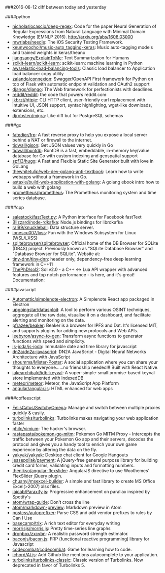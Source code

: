 ###2016-08-12
diff between today and yesterday

####python
* [nicholaslocascio/deep-regex](https://github.com/nicholaslocascio/deep-regex): Code for the paper Neural Generation of Regular Expressions from Natural Language with Minimal Domain Knowledge (EMNLP 2016). http://arxiv.org/abs/1608.03000
* [mwrlabs/needle](https://github.com/mwrlabs/needle): The iOS Security Testing Framework.
* [keunwoochoi/music-auto_tagging-keras](https://github.com/keunwoochoi/music-auto_tagging-keras): Music auto-tagging models and trained weights in keras/theano
* [jjangsangy/ExplainToMe](https://github.com/jjangsangy/ExplainToMe): Text Summarization for Humans
* [scikit-learn/scikit-learn](https://github.com/scikit-learn/scikit-learn): scikit-learn: machine learning in Python
* [aws/elastic-load-balancing-tools](https://github.com/aws/elastic-load-balancing-tools): Classic load balancer to Application load balancer copy utility
* [zalando/connexion](https://github.com/zalando/connexion): Swagger/OpenAPI First framework for Python on top of Flask with automatic endpoint validation and OAuth2 support
* [django/django](https://github.com/django/django): The Web framework for perfectionists with deadlines.
* [reddit/reddit](https://github.com/reddit/reddit): the code that powers reddit.com
* [jkbrzt/httpie](https://github.com/jkbrzt/httpie): CLI HTTP client, user-friendly curl replacement with intuitive UI, JSON support, syntax highlighting, wget-like downloads, extensions, etc.
* [djrobstep/migra](https://github.com/djrobstep/migra): Like diff but for PostgreSQL schemas

####go
* [fatedier/frp](https://github.com/fatedier/frp): A fast reverse proxy to help you expose a local server behind a NAT or firewall to the internet.
* [tidwall/gjson](https://github.com/tidwall/gjson): Get JSON values very quickly in Go
* [tidwall/buntdb](https://github.com/tidwall/buntdb): BuntDB is a fast, embeddable, in-memory key/value database for Go with custom indexing and geospatial support
* [spf13/hugo](https://github.com/spf13/hugo): A Fast and Flexible Static Site Generator built with love in GoLang
* [thewhitetulip/web-dev-golang-anti-textbook](https://github.com/thewhitetulip/web-dev-golang-anti-textbook): Learn how to write webapps without a framework in Go.
* [astaxie/build-web-application-with-golang](https://github.com/astaxie/build-web-application-with-golang): A golang ebook intro how to build a web with golang
* [prometheus/prometheus](https://github.com/prometheus/prometheus): The Prometheus monitoring system and time series database.

####cpp
* [salestock/fastText.py](https://github.com/salestock/fastText.py): A Python interface for Facebook fastText
* [Blizzard/node-rdkafka](https://github.com/Blizzard/node-rdkafka): Node.js bindings for librdkafka
* [ral99/knuckleball](https://github.com/ral99/knuckleball): Data structure server.
* [ionescu007/lxss](https://github.com/ionescu007/lxss): Fun with the Windows Subsystem for Linux (WSL/LXSS)
* [sqlitebrowser/sqlitebrowser](https://github.com/sqlitebrowser/sqlitebrowser): Official home of the DB Browser for SQLite (DB4S) project. Previously known as "SQLite Database Browser" and "Database Browser for SQLite". Website at:
* [tiny-dnn/tiny-dnn](https://github.com/tiny-dnn/tiny-dnn): header only, dependency-free deep learning framework in C++11
* [ThePhD/sol2](https://github.com/ThePhD/sol2): Sol v2.0 - a C++ <-> Lua API wrapper with advanced features and top notch performance - is here, and it's great! Documentation:

####javascript
* [Automattic/simplenote-electron](https://github.com/Automattic/simplenote-electron): A Simplenote React app packaged in Electron
* [upgoingstar/datasploit](https://github.com/upgoingstar/datasploit): A tool to perform various OSINT techniques, aggregate all the raw data, visualise it on a dashboard, and facilitate alerting and monitoring on the data.
* [pfrazee/beaker](https://github.com/pfrazee/beaker): Beaker is a browser for IPFS and Dat. It's licensed MIT, and supports plugins for adding new protocols and Web APIs.
* [leebyron/async-to-gen](https://github.com/leebyron/async-to-gen): Transform async functions to generator functions with speed and simplicity.
* [js-joda/js-joda](https://github.com/js-joda/js-joda):  Immutable date and time library for javascript
* [dn2a/dn2a-javascript](https://github.com/dn2a/dn2a-javascript): DN2A JavaScript - Digital Neural Networks Architecture with JavaScript
* [shoumma/Mister-Poster](https://github.com/shoumma/Mister-Poster): A social application where you can share your thoughts to everyone......no friendship needed!!! Built with React Native.
* [jakearchibald/idb-keyval](https://github.com/jakearchibald/idb-keyval): A super-simple-small promise-based keyval store implemented with IndexedDB
* [meteor/meteor](https://github.com/meteor/meteor): Meteor, the JavaScript App Platform
* [angular/angular.js](https://github.com/angular/angular.js): HTML enhanced for web apps

####coffeescript
* [FelisCatus/SwitchyOmega](https://github.com/FelisCatus/SwitchyOmega): Manage and switch between multiple proxies quickly & easily.
* [turbolinks/turbolinks](https://github.com/turbolinks/turbolinks): Turbolinks makes navigating your web application faster
* [philc/vimium](https://github.com/philc/vimium): The hacker's browser.
* [rastapasta/pokemon-go-mitm](https://github.com/rastapasta/pokemon-go-mitm):  Pokemon Go MITM Proxy - Intercepts the traffic between your Pokemon Go app and their servers, decodes the protocol and gives you a handy tool to enrich your own game experience by altering the data on the fly.
* [yakyak/yakyak](https://github.com/yakyak/yakyak): Desktop chat client for Google Hangouts
* [jessepollak/payment](https://github.com/jessepollak/payment):  A jQuery-free general purpose library for building credit card forms, validating inputs and formatting numbers.
* [thenikso/angular-flexslider](https://github.com/thenikso/angular-flexslider): AngularJS directive to use Woothemes' FlexSlider jQuery plugin.
* [chuanyi/msexcel-builder](https://github.com/chuanyi/msexcel-builder): A simple and fast library to create MS Office Excel(>2007) xlsx files.
* [jaicab/Paraxify.js](https://github.com/jaicab/Paraxify.js): Progressive enhancement on parallax inspired by Spotify's
* [atom/wrap-guide](https://github.com/atom/wrap-guide): Don't cross the line
* [atom/markdown-preview](https://github.com/atom/markdown-preview): Markdown preview in Atom
* [postcss/autoprefixer](https://github.com/postcss/autoprefixer): Parse CSS and add vendor prefixes to rules by Can I Use
* [basecamp/trix](https://github.com/basecamp/trix): A rich text editor for everyday writing
* [morrisjs/morris.js](https://github.com/morrisjs/morris.js): Pretty time-series line graphs
* [dropbox/zxcvbn](https://github.com/dropbox/zxcvbn): A realistic password strength estimator.
* [baconjs/bacon.js](https://github.com/baconjs/bacon.js): FRP (functional reactive programming) library for Javascript
* [codecombat/codecombat](https://github.com/codecombat/codecombat): Game for learning how to code.
* [ichord/At.js](https://github.com/ichord/At.js): Add Github like mentions autocomplete to your application.
* [turbolinks/turbolinks-classic](https://github.com/turbolinks/turbolinks-classic): Classic version of Turbolinks. Now deprecated in favor of Turbolinks 5.
